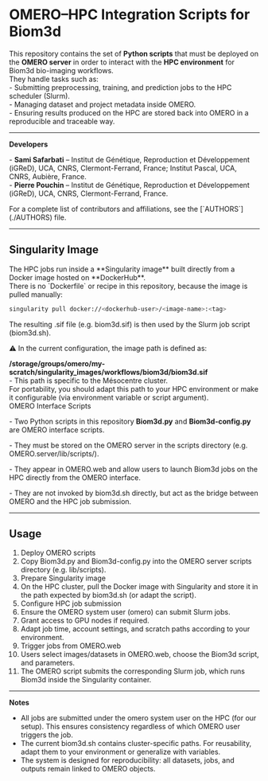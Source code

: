 # OMERO–HPC Integration Scripts for Biom3d
  
This repository contains the set of **Python scripts** that must be deployed on the **OMERO server** in order to interact with the **HPC environment** for Biom3d bio-imaging workflows.  
They handle tasks such as:  
\- Submitting preprocessing, training, and prediction jobs to the HPC scheduler (Slurm).  
\- Managing dataset and project metadata inside OMERO.  
\- Ensuring results produced on the HPC are stored back into OMERO in a reproducible and traceable way.  
  
---  
  
**Developers**  
  
\- **Sami Safarbati** – Institut de Génétique, Reproduction et Développement (iGReD), UCA, CNRS, Clermont-Ferrand, France; Institut Pascal, UCA, CNRS, Aubière, France.  
\- **Pierre Pouchin** – Institut de Génétique, Reproduction et Développement (iGReD), UCA, CNRS, Clermont-Ferrand, France.  
  
For a complete list of contributors and affiliations, see the \[\`AUTHORS\`\](./AUTHORS) file.  
  
---  
  
## Singularity Image  
  
The HPC jobs run inside a \*\*Singularity image\*\* built directly from a Docker image hosted on \*\*DockerHub\*\*.  
There is no \`Dockerfile\` or recipe in this repository, because the image is pulled manually:  
  
```bash  
singularity pull docker://<dockerhub-user>/<image-name>:<tag>  
```
The resulting .sif file (e.g. biom3d.sif) is then used by the Slurm job script (biom3d.sh).  
  
⚠️ In the current configuration, the image path is defined as:  
  
**/storage/groups/omero/my-scratch/singularity\_images/workflows/biom3d/biom3d.sif**  
\- This path is specific to the Mésocentre cluster.  
For portability, you should adapt this path to your HPC environment or make it configurable (via environment variable or script argument).  
OMERO Interface Scripts  
  
\- Two Python scripts in this repository **Biom3d.py** and **Biom3d-config.py** are OMERO interface scripts.  
  
\- They must be stored on the OMERO server in the scripts directory (e.g. OMERO.server/lib/scripts/).  
  
\- They appear in OMERO.web and allow users to launch Biom3d jobs on the HPC directly from the OMERO interface.  
  
\- They are not invoked by biom3d.sh directly, but act as the bridge between OMERO and the HPC job submission.  

---  

## Usage  
  

1.  Deploy OMERO scripts
2.  Copy Biom3d.py and Biom3d-config.py into the OMERO server scripts directory (e.g. lib/scripts).
3.  Prepare Singularity image
4.  On the HPC cluster, pull the Docker image with Singularity and store it in the path expected by biom3d.sh (or adapt the script).
5.  Configure HPC job submission
6.  Ensure the OMERO system user (omero) can submit Slurm jobs.
7.  Grant access to GPU nodes if required.
8.  Adapt job time, account settings, and scratch paths according to your environment.
9.  Trigger jobs from OMERO.web
10.  Users select images/datasets in OMERO.web, choose the Biom3d script, and parameters.
11.  The OMERO script submits the corresponding Slurm job, which runs Biom3d inside the Singularity container.

---

**Notes**  
  

*   All jobs are submitted under the omero system user on the HPC (for our setup). This ensures consistency regardless of which OMERO user triggers the job.
*   The current biom3d.sh contains cluster-specific paths. For reusability, adapt them to your environment or generalize with variables.
*   The system is designed for reproducibility: all datasets, jobs, and outputs remain linked to OMERO objects.